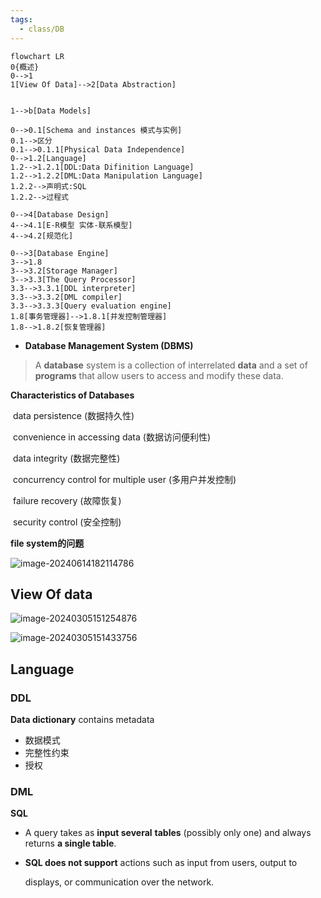 ```yaml
---
tags:
  - class/DB
---
```



```mermaid
flowchart LR
0{概述}
0-->1
1[View Of Data]-->2[Data Abstraction]


1-->b[Data Models]

0-->0.1[Schema and instances 模式与实例]
0.1-->区分
0.1-->0.1.1[Physical Data Independence]
0-->1.2[Language]
1.2-->1.2.1[DDL:Data Difinition Language]
1.2-->1.2.2[DML:Data Manipulation Language]
1.2.2-->声明式:SQL
1.2.2-->过程式

0-->4[Database Design]
4-->4.1[E-R模型 实体-联系模型]
4-->4.2[规范化]

0-->3[Database Engine]
3-->1.8
3-->3.2[Storage Manager]
3-->3.3[The Query Processor]
3.3-->3.3.1[DDL interpreter]
3.3-->3.3.2[DML compiler]
3.3-->3.3.3[Query evaluation engine]
1.8[事务管理器]-->1.8.1[并发控制管理器]
1.8-->1.8.2[恢复管理器]
```

- **Database Management System (DBMS)**

> A **database** system is a collection of interrelated **data** and a set of **programs** that allow users to access and modify these data. 

**Characteristics of Databases**

​	data persistence (数据持久性)

​	convenience in accessing data (数据访问便利性)

​	data integrity (数据完整性)

​	concurrency control for multiple user (多用户并发控制)

​	failure recovery (故障恢复) 

​	security control (安全控制)

**file system的问题**

![image-20240614182114786](https://zzh-pic-for-self.oss-cn-hangzhou.aliyuncs.com/img/202406141821854.png)

## View Of data

![image-20240305151254876](https://zzh-pic-for-self.oss-cn-hangzhou.aliyuncs.com/img/202403051513004.png)

![image-20240305151433756](https://zzh-pic-for-self.oss-cn-hangzhou.aliyuncs.com/img/202403051514827.png)

## Language

### DDL 

**Data dictionary**  contains metadata

- 数据模式
- 完整性约束
- 授权

### DML

**SQL**

- A query takes as **input several** **tables** (possibly only one) and always returns **a single table**.

- **SQL does not support** actions such as input from users, output to 

  displays, or communication over the network. 

